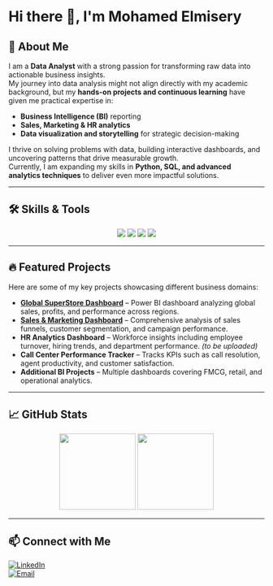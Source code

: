 # Hi there 👋, I'm Mohamed Elmisery  

## 💼 About Me  
I am a **Data Analyst** with a strong passion for transforming raw data into actionable business insights.  
My journey into data analysis might not align directly with my academic background, but my **hands-on projects and continuous learning** have given me practical expertise in:  
- **Business Intelligence (BI)** reporting  
- **Sales, Marketing & HR analytics**  
- **Data visualization and storytelling** for strategic decision-making  

I thrive on solving problems with data, building interactive dashboards, and uncovering patterns that drive measurable growth.  
Currently, I am expanding my skills in **Python, SQL, and advanced analytics techniques** to deliver even more impactful solutions.  

---

## 🛠 Skills & Tools  
<p align="center">
  <img src="https://img.shields.io/badge/Power%20BI-F2C811?style=for-the-badge&logo=powerbi&logoColor=black" />
  <img src="https://img.shields.io/badge/Excel-217346?style=for-the-badge&logo=microsoft-excel&logoColor=white" />
  <img src="https://img.shields.io/badge/SQL-336791?style=for-the-badge&logo=postgresql&logoColor=white" />
  <img src="https://img.shields.io/badge/Python-3776AB?style=for-the-badge&logo=python&logoColor=white" />
</p>  

---

## 🔥 Featured Projects  
Here are some of my key projects showcasing different business domains:  

- [**Global SuperStore Dashboard**](https://github.com/mohamed-elmisery/Global-SuperStore-) – Power BI dashboard analyzing global sales, profits, and performance across regions.  
- [**Sales & Marketing Dashboard**](https://github.com/mohamed-elmisery/Sales-and-Marketing-) – Comprehensive analysis of sales funnels, customer segmentation, and campaign performance.  
- **HR Analytics Dashboard** – Workforce insights including employee turnover, hiring trends, and department performance. *(to be uploaded)*  
- **Call Center Performance Tracker** – Tracks KPIs such as call resolution, agent productivity, and customer satisfaction.  
- **Additional BI Projects** – Multiple dashboards covering FMCG, retail, and operational analytics.  

---

## 📈 GitHub Stats  
<p align="center">
  <img src="https://github-readme-stats.vercel.app/api?username=mohamed-elmisery&show_icons=true&theme=radical" height="150"/>
  <img src="https://github-readme-stats.vercel.app/api/top-langs/?username=mohamed-elmisery&layout=compact&theme=radical" height="150"/>
</p>  

---

## 📫 Connect with Me  
[![LinkedIn](https://img.shields.io/badge/LinkedIn-blue?style=for-the-badge&logo=linkedin)](https://www.linkedin.com/in/mohamedd-khaledd)  
[![Email](https://img.shields.io/badge/Email-red?style=for-the-badge&logo=gmail)](mailto:elmiserymohamed55@gmail.com)
